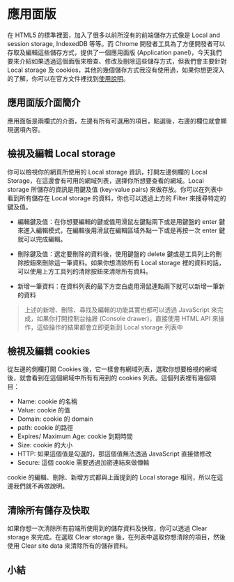 
# 應用面版
在 HTML5 的標準裡面，加入了很多以前所沒有的前端儲存方式像是 Local and session storage, IndexedDB 等等。而 Chrome 開發者工具為了方便開發者可以存取及編輯這些儲存方式，提供了一個應用面版 (Application panel)，今天我們要來介紹如果透過這個面版來檢查、修改及刪除這些儲存方式，但我們會主要針對 Local storage 及 cookies，其他的幾個儲存方式我沒有使用過，如果你想更深入的了解，你可以在官方文件裡找到[使用說明](https://developers.google.com/web/tools/chrome-devtools/manage-data/local-storage)。

## 應用面版介面簡介
應用面版是兩欄式的介面，左邊有所有可選用的項目，點選後，右邊的欄位就會顯現選項內容。


## 檢視及編輯 Local storage
你可以檢視你的網頁所使用的 Local storage 資訊，打開左邊側欄的 Local Storage，在這邊會有可用的網域列表，選擇你所想要查看的網域。Local storage 所儲存的資訊是用鍵及值 (key-value pairs) 來做存放。你可以在列表中看到所有儲存在 Local storage 的資料，你也可以透過上方的 Filter 來搜尋特定的鍵及值。

- 編輯鍵及值：在你想要編輯的鍵或值用滑鼠左鍵點兩下或是用鍵盤的 enter 鍵來進入編輯模式，在編輯後用滑鼠在編輯區域外點一下或是再按一次 enter 鍵就可以完成編輯。

- 刪除鍵及值：選定要刪除的資料後，使用鍵盤的 delete 鍵或是工具列上的刪除按鈕來刪除這一筆資料。如果你想清除所有 Local storage 裡的資料的話，可以使用上方工具列的清除按鈕來清除所有資料。

- 新增一筆資料：在資料列表的最下方空白處用滑鼠連點兩下就可以新增一筆新的資料 

> 上述的新增、刪除、尋找及編輯的功能其實也都可以透過 JavaScript 來完成，如果你打開控制台抽屜 (Console drawer)，直接使用 HTML API 來操作，這些操作的結果都會立即更新到 Local storage 列表中


## 檢視及編輯 cookies
從左邊的側欄打開 Cookies 後，它一樣會有網域列表，選取你想要檢視的網域後，就會看到在這個網域中所有有用到的 cookies 列表。這個列表裡有幾個項目：
- Name: cookie 的名稱
- Value: cookie 的值
- Domain: cookie 的 domain
- path: cookie 的路徑
- Expires/ Maximum Age: cookie 到期時間
- Size: cookie 的大小
- HTTP: 如果這個值是勾選的，那這個值無法透過 JavaScript 直接做修改
- Secure: 這個 cookie 需要透過加密連結來做傳輸

cookie 的編輯、刪除、新增方式都與上面提到的 Local storage 相同，所以在這邊我們就不再做說明。

## 清除所有儲存及快取
如果你想一次清除所有前端所使用到的儲存資料及快取，你可以透過 Clear storage 來完成。在選取 Clear storage 後，在列表中選取你想清除的項目，然後使用 Clear site data 來清除所有的儲存資料。

## 小結
